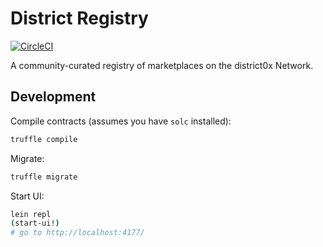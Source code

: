 # District Registry

[![CircleCI](https://circleci.com/gh/district0x/district-registry.svg?style=svg)](https://circleci.com/gh/district0x/district-registry)

A community-curated registry of marketplaces on the district0x Network.

## Development
Compile contracts (assumes you have `solc` installed):
```bash
truffle compile
```
Migrate:
```bash
truffle migrate
```

Start UI:
```bash
lein repl
(start-ui!)
# go to http://localhost:4177/
```


